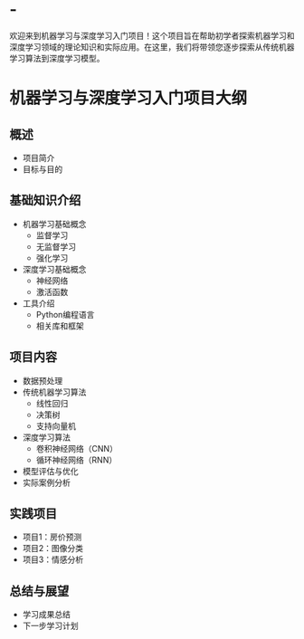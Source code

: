 # -
欢迎来到机器学习与深度学习入门项目！这个项目旨在帮助初学者探索机器学习和深度学习领域的理论知识和实际应用。在这里，我们将带领您逐步探索从传统机器学习算法到深度学习模型。
# 机器学习与深度学习入门项目大纲

## 概述
- 项目简介
- 目标与目的

## 基础知识介绍
- 机器学习基础概念
  - 监督学习
  - 无监督学习
  - 强化学习
- 深度学习基础概念
  - 神经网络
  - 激活函数
- 工具介绍
  - Python编程语言
  - 相关库和框架

## 项目内容
- 数据预处理
- 传统机器学习算法
  - 线性回归
  - 决策树
  - 支持向量机
- 深度学习算法
  - 卷积神经网络（CNN）
  - 循环神经网络（RNN）
- 模型评估与优化
- 实际案例分析

## 实践项目
- 项目1：房价预测
- 项目2：图像分类
- 项目3：情感分析

## 总结与展望
- 学习成果总结
- 下一步学习计划
